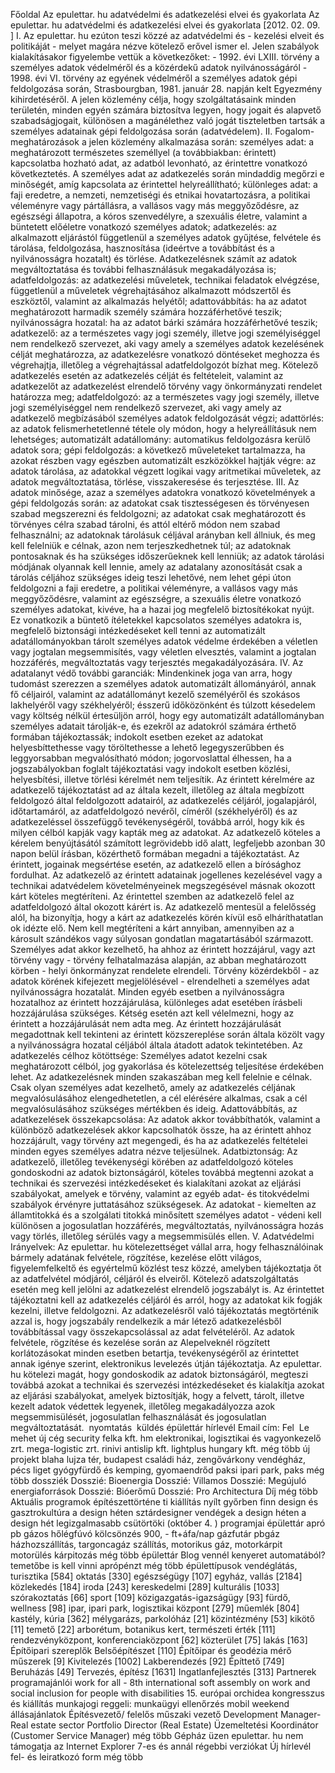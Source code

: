 Főoldal Az epulettar. hu adatvédelmi és adatkezelési elvei és gyakorlata Az epulettar. hu adatvédelmi és adatkezelési elvei és gyakorlata \[2012. 02. 09. \] I. Az epulettar. hu ezúton teszi közzé az adatvédelmi és - kezelési elveit és politikáját - melyet magára nézve kötelező erővel ismer el. Jelen szabályok kialakításakor figyelembe vettük a következőket: - 1992. évi LXIII. törvény a személyes adatok védelméről és a közérdekű adatok nyilvánosságáról - 1998. évi VI. törvény az egyének védelméről a személyes adatok gépi feldolgozása során, Strasbourgban, 1981. január 28. napján kelt Egyezmény kihirdetéséről. A jelen közlemény célja, hogy szolgáltatásaink minden területén, minden egyén számára biztosítva legyen, hogy jogait és alapvető szabadságjogait, különösen a magánélethez való jogát tiszteletben tartsák a személyes adatainak gépi feldolgozása során (adatvédelem). II. Fogalom-meghatározások a jelen közlemény alkalmazása során: személyes adat: a meghatározott természetes személlyel (a továbbiakban: érintett) kapcsolatba hozható adat, az adatból levonható, az érintettre vonatkozó következtetés. A személyes adat az adatkezelés során mindaddig megőrzi e minőségét, amíg kapcsolata az érintettel helyreállítható; különleges adat: a faji eredetre, a nemzeti, nemzetiségi és etnikai hovatartozásra, a politikai véleményre vagy pártállásra, a vallásos vagy más meggyőződésre, az egészségi állapotra, a kóros szenvedélyre, a szexuális életre, valamint a büntetett előéletre vonatkozó személyes adatok; adatkezelés: az alkalmazott eljárástól függetlenül a személyes adatok gyűjtése, felvétele és tárolása, feldolgozása, hasznosítása (ideértve a továbbítást és a nyilvánosságra hozatalt) és törlése. Adatkezelésnek számít az adatok megváltoztatása és további felhasználásuk megakadályozása is; adatfeldolgozás: az adatkezelési műveletek, technikai feladatok elvégzése, függetlenül a műveletek végrehajtásához alkalmazott módszertől és eszköztől, valamint az alkalmazás helyétől; adattovábbítás: ha az adatot meghatározott harmadik személy számára hozzáférhetővé teszik; nyilvánosságra hozatal: ha az adatot bárki számára hozzáférhetővé teszik; adatkezelő: az a természetes vagy jogi személy, illetve jogi személyiséggel nem rendelkező szervezet, aki vagy amely a személyes adatok kezelésének célját meghatározza, az adatkezelésre vonatkozó döntéseket meghozza és végrehajtja, illetőleg a végrehajtással adatfeldolgozót bízhat meg. Kötelező adatkezelés esetén az adatkezelés célját és feltételeit, valamint az adatkezelőt az adatkezelést elrendelő törvény vagy önkormányzati rendelet határozza meg; adatfeldolgozó: az a természetes vagy jogi személy, illetve jogi személyiséggel nem rendelkező szervezet, aki vagy amely az adatkezelő megbízásából személyes adatok feldolgozását végzi; adattörlés: az adatok felismerhetetlenné tétele oly módon, hogy a helyreállításuk nem lehetséges; automatizált adatállomány: automatikus feldolgozásra kerülő adatok sora; gépi feldolgozás: a következő műveleteket tartalmazza, ha azokat részben vagy egészben automatizált eszközökkel hajtják végre: az adatok tárolása, az adatokkal végzett logikai vagy aritmetikai műveletek, az adatok megváltoztatása, törlése, visszakeresése és terjesztése. III. Az adatok minősége, azaz a személyes adatokra vonatkozó követelmények a gépi feldolgozás során: az adatokat csak tisztességesen és törvényesen szabad megszerezni és feldolgozni; az adatokat csak meghatározott és törvényes célra szabad tárolni, és attól eltérő módon nem szabad felhasználni; az adatoknak tárolásuk céljával arányban kell állniuk, és meg kell felelniük e célnak, azon nem terjeszkedhetnek túl; az adatoknak pontosaknak és ha szükséges időszerűeknek kell lenniük; az adatok tárolási módjának olyannak kell lennie, amely az adatalany azonosítását csak a tárolás céljához szükséges ideig teszi lehetővé, nem lehet gépi úton feldolgozni a faji eredetre, a politikai véleményre, a vallásos vagy más meggyőződésre, valamint az egészségre, a szexuális életre vonatkozó személyes adatokat, kivéve, ha a hazai jog megfelelő biztosítékokat nyújt. Ez vonatkozik a büntető ítéletekkel kapcsolatos személyes adatokra is, megfelelő biztonsági intézkedéseket kell tenni az automatizált adatállományokban tárolt személyes adatok védelme érdekében a véletlen vagy jogtalan megsemmisítés, vagy véletlen elvesztés, valamint a jogtalan hozzáférés, megváltoztatás vagy terjesztés megakadályozására. IV. Az adatalanyt védő további garanciák: Mindenkinek joga van arra, hogy tudomást szerezzen a személyes adatok automatizált állományáról, annak fő céljairól, valamint az adatállományt kezelő személyéről és szokásos lakhelyéről vagy székhelyéről; ésszerű időközönként és túlzott késedelem vagy költség nélkül értesüljön arról, hogy egy automatizált adatállományban személyes adatait tárolják-e, és ezekről az adatokról számára érthető formában tájékoztassák; indokolt esetben ezeket az adatokat helyesbíttethesse vagy töröltethesse a lehető legegyszerűbben és leggyorsabban megvalósítható módon; jogorvoslattal élhessen, ha a jogszabályokban foglalt tájékoztatási vagy indokolt esetben közlési, helyesbítési, illetve törlési kérelmét nem teljesítik. Az érintett kérelmére az adatkezelő tájékoztatást ad az általa kezelt, illetőleg az általa megbízott feldolgozó által feldolgozott adatairól, az adatkezelés céljáról, jogalapjáról, időtartamáról, az adatfeldolgozó nevéről, címéről (székhelyéről) és az adatkezeléssel összefüggő tevékenységéről, továbbá arról, hogy kik és milyen célból kapják vagy kapták meg az adatokat. Az adatkezelő köteles a kérelem benyújtásától számított legrövidebb idő alatt, legfeljebb azonban 30 napon belül írásban, közérthető formában megadni a tájékoztatást. Az érintett, jogainak megsértése esetén, az adatkezelő ellen a bírósághoz fordulhat. Az adatkezelő az érintett adatainak jogellenes kezelésével vagy a technikai adatvédelem követelményeinek megszegésével másnak okozott kárt köteles megtéríteni. Az érintettel szemben az adatkezelő felel az adatfeldolgozó által okozott kárért is. Az adatkezelő mentesül a felelősség alól, ha bizonyítja, hogy a kárt az adatkezelés körén kívül eső elháríthatatlan ok idézte elő. Nem kell megtéríteni a kárt annyiban, amennyiben az a károsult szándékos vagy súlyosan gondatlan magatartásából származott. Személyes adat akkor kezelhető, ha ahhoz az érintett hozzájárul, vagy azt törvény vagy - törvény felhatalmazása alapján, az abban meghatározott körben - helyi önkormányzat rendelete elrendeli. Törvény közérdekből - az adatok körének kifejezett megjelölésével - elrendelheti a személyes adat nyilvánosságra hozatalát. Minden egyéb esetben a nyilvánosságra hozatalhoz az érintett hozzájárulása, különleges adat esetében írásbeli hozzájárulása szükséges. Kétség esetén azt kell vélelmezni, hogy az érintett a hozzájárulását nem adta meg. Az érintett hozzájárulását megadottnak kell tekinteni az érintett közszereplése során általa közölt vagy a nyilvánosságra hozatal céljából általa átadott adatok tekintetében. Az adatkezelés célhoz kötöttsége: Személyes adatot kezelni csak meghatározott célból, jog gyakorlása és kötelezettség teljesítése érdekében lehet. Az adatkezelésnek minden szakaszában meg kell felelnie e célnak. Csak olyan személyes adat kezelhető, amely az adatkezelés céljának megvalósulásához elengedhetetlen, a cél elérésére alkalmas, csak a cél megvalósulásához szükséges mértékben és ideig. Adattovábbítás, az adatkezelések összekapcsolása: Az adatok akkor továbbíthatók, valamint a különböző adatkezelések akkor kapcsolhatók össze, ha az érintett ahhoz hozzájárult, vagy törvény azt megengedi, és ha az adatkezelés feltételei minden egyes személyes adatra nézve teljesülnek. Adatbiztonság: Az adatkezelő, illetőleg tevékenységi körében az adatfeldolgozó köteles gondoskodni az adatok biztonságáról, köteles továbbá megtenni azokat a technikai és szervezési intézkedéseket és kialakítani azokat az eljárási szabályokat, amelyek e törvény, valamint az egyéb adat- és titokvédelmi szabályok érvényre juttatásához szükségesek. Az adatokat - kiemelten az államtitokká és a szolgálati titokká minősített személyes adatot - védeni kell különösen a jogosulatlan hozzáférés, megváltoztatás, nyilvánosságra hozás vagy törlés, illetőleg sérülés vagy a megsemmisülés ellen. V. Adatvédelmi Irányelvek: Az epulettar. hu kötelezettséget vállal arra, hogy felhasználóinak bármely adatának felvétele, rögzítése, kezelése előtt világos, figyelemfelkeltő és egyértelmű közlést tesz közzé, amelyben tájékoztatja őt az adatfelvétel módjáról, céljáról és elveiről. Kötelező adatszolgáltatás esetén meg kell jelölni az adatkezelést elrendelő jogszabályt is. Az érintettet tájékoztatni kell az adatkezelés céljáról és arról, hogy az adatokat kik fogják kezelni, illetve feldolgozni. Az adatkezelésről való tájékoztatás megtörténik azzal is, hogy jogszabály rendelkezik a már létező adatkezelésből továbbítással vagy összekapcsolással az adat felvételéről. Az adatok felvétele, rögzítése és kezelése során az Alepelveknél rögzített korlátozásokat minden esetben betartja, tevékenységéről az érintettet annak igénye szerint, elektronikus levelezés útján tájékoztatja. Az epulettar. hu kötelezi magát, hogy gondoskodik az adatok biztonságáról, megteszi továbbá azokat a technikai és szervezési intézkedéseket és kialakítja azokat az eljárási szabályokat, amelyek biztosítják, hogy a felvett, tárolt, illetve kezelt adatok védettek legyenek, illetőleg megakadályozza azok megsemmisülését, jogosulatlan felhasználását és jogosulatlan megváltoztatását.  nyomtatás  küldés épülettár hírlevél Email cím: Fel  Le mehet új cég security felka kft. hm elektronikai, logisztikai és vagyonkezelő zrt. mega-logistic zrt. rinivi antislip kft. lightplus hungary kft. még több új projekt blaha lujza tér, budapest családi ház, zengővárkony vendégház, pécs liget gyógyfürdő és kemping, gyomaendrőd paksi ipari park, paks még több dossziék Dosszié: Bioenergia Dosszié: Villamos Dosszié: Megújuló energiaforrások Dosszié: Bióerőmű Dosszié: Pro Architectura Díj még több Aktuális programok építészettörténe ti kiállítás nyílt győrben finn design és gasztrokultúra a design héten sztárdesigner vendégek a design héten a design hét legizgalmasabb csütörtöki (október 4. ) programjai épülettár apró pb gázos hőlégfúvó kölcsönzés 900, - ft+áfa/nap gázfutár pbgáz házhozszállítás, targoncagáz szállítás, motorikus gáz, motorkárpit motorülés kárpitozás még több épülettár Blog vennél kenyeret automatából? temetőbe is kell vinni aprópénzt még több épülettípusok vendéglátás, turisztika \[584\] oktatás \[330\] egészségügy \[107\] egyház, vallás \[2184\] közlekedés \[184\] iroda \[243\] kereskedelmi \[289\] kulturális \[1033\] szórakoztatás \[66\] sport \[109\] közigazgatás-igazságügy \[93\] fürdő, wellness \[98\] ipar, ipari park, logisztikai központ \[279\] műemlék \[804\] kastély, kúria \[362\] mélygarázs, parkolóház \[21\] közintézmény \[53\] kikötő \[11\] temető \[22\] arborétum, botanikus kert, természeti érték \[111\] rendezvényközpont, konferenciaközpont \[62\] közterület \[75\] lakás \[163\] Építőipari szereplők Belsőépítészet \[110\] Építőipar és geodézia mérő műszerek \[9\] Kivitelezés \[1002\] Lakberendezés \[92\] Építtető \[749\] Beruházás \[49\] Tervezés, építész \[1631\] Ingatlanfejlesztés \[313\] Partnerek programajánlói work for all - 8th international soft assembly on work and social inclusion for people with disabilities 15. európai orchidea kongresszus és kiállítás munkajogi reggeli: munkaügyi ellenőrzés mobil weekend állásajánlatok Építésvezető/ felelős műszaki vezető Development Manager- Real estate sector Portfolio Director (Real Estate) Üzemeltetési Koordinátor (Customer Service Manager) még több Gépház üzen epulettar. hu nem támogatja az Internet Explorer 7-es és annál régebbi verziókat Új hírlevél fel- és leiratkozó form még több